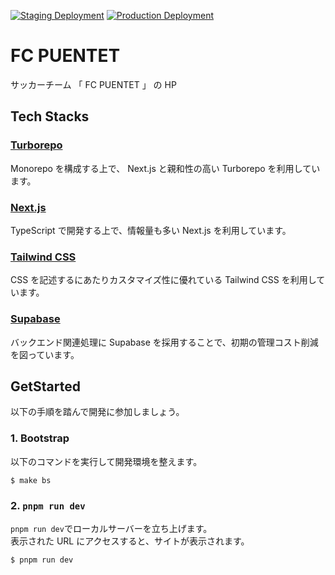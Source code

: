 [![Staging Deployment](https://github.com/fcpuentet/fcpuentet-frontend/actions/workflows/staging.yml/badge.svg)](https://github.com/fcpuentet/fcpuentet-frontend/actions/workflows/staging.yml)
[![Production Deployment](https://github.com/fcpuentet/fcpuentet-frontend/actions/workflows/production.yml/badge.svg)](https://github.com/fcpuentet/fcpuentet-frontend/actions/workflows/production.yml)

# FC PUENTET

サッカーチーム 「 FC PUENTET 」 の HP

## Tech Stacks

### [Turborepo](https://turbo.build/repo)

Monorepo を構成する上で、 Next.js と親和性の高い Turborepo を利用しています。

### [Next.js](https://nextjs.org/)

TypeScript で開発する上で、情報量も多い Next.js を利用しています。

### [Tailwind CSS](https://tailwindcss.com/)

CSS を記述するにあたりカスタマイズ性に優れている Tailwind CSS を利用しています。

### [Supabase](https://supabase.com/)

バックエンド関連処理に Supabase を採用することで、初期の管理コスト削減を図っています。

## GetStarted

以下の手順を踏んで開発に参加しましょう。

### 1. Bootstrap

以下のコマンドを実行して開発環境を整えます。

```shell
$ make bs
```

### 2. `pnpm run dev`

`pnpm run dev`でローカルサーバーを立ち上げます。  
表示された URL にアクセスすると、サイトが表示されます。

```shell
$ pnpm run dev
```
